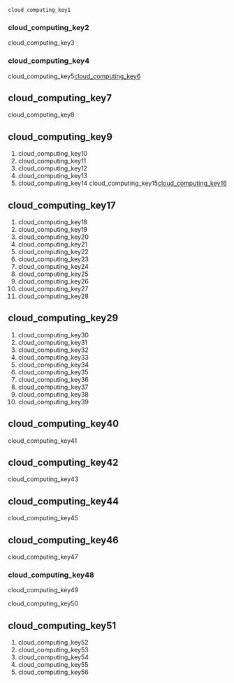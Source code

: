 ```ngMeta
cloud_computing_key1
```
### cloud_computing_key2
cloud_computing_key3

### cloud_computing_key4
cloud_computing_key5[cloud_computing_key6](2rcnB5GyEpo)


## cloud_computing_key7
cloud_computing_key8

## cloud_computing_key9
1. cloud_computing_key10
2. cloud_computing_key11
3. cloud_computing_key12
4. cloud_computing_key13
5. cloud_computing_key14
cloud_computing_key15[cloud_computing_key16](Pgwxxfoy2_Y)


## cloud_computing_key17
1. cloud_computing_key18
2. cloud_computing_key19
3. cloud_computing_key20
4. cloud_computing_key21
5. cloud_computing_key22
6. cloud_computing_key23
7. cloud_computing_key24
8. cloud_computing_key25
9. cloud_computing_key26
10. cloud_computing_key27
11. cloud_computing_key28
## cloud_computing_key29
1. cloud_computing_key30
2. cloud_computing_key31
3. cloud_computing_key32
4. cloud_computing_key33
5. cloud_computing_key34
6. cloud_computing_key35
7. cloud_computing_key36
8. cloud_computing_key37
9. cloud_computing_key38
10. cloud_computing_key39
## cloud_computing_key40
cloud_computing_key41

## cloud_computing_key42
cloud_computing_key43

## cloud_computing_key44
cloud_computing_key45

## cloud_computing_key46
cloud_computing_key47


### cloud_computing_key48
cloud_computing_key49

cloud_computing_key50

## cloud_computing_key51
1. cloud_computing_key52
2. cloud_computing_key53
3. cloud_computing_key54
4. cloud_computing_key55
5. cloud_computing_key56
